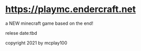 # https://playmc.endercraft.net
a NEW minecraft game based on the end!

relese date:tbd

copyright 2021 by mcplay100
